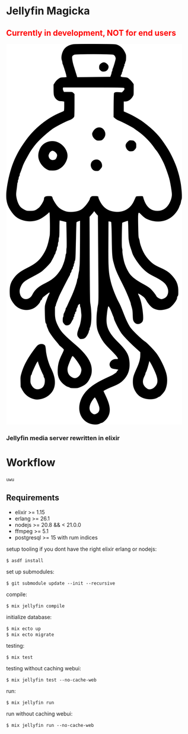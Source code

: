 # Jellyfin Magicka

## <span style='color: red;'> **Currently in development, NOT for end users** </span>

![logo by autismus maximus](logo.svg)

### Jellyfin media server rewritten in elixir

# Workflow

`uwu`

## Requirements

* elixir >= 1.15
* erlang >= 26.1
* nodejs >= 20.8 && < 21.0.0
* ffmpeg >= 5.1
* postgresql >= 15 with rum indices


setup tooling if you dont have the right elixir erlang or nodejs:

	$ asdf install

set up submodules:

	$ git submodule update --init --recursive

compile:

	$ mix jellyfin compile

initialize database:

	$ mix ecto up
	$ mix ecto migrate

<!--
configure:

	$ mix jellyfin.setup genconf --interactive

-->


testing:
	
	$ mix test
	
testing without caching webui:
	
	$ mix jellyfin test --no-cache-web

run:

	$ mix jellyfin run

run without caching webui:

    $ mix jellyfin run --no-cache-web
